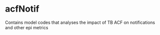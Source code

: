 # acfNotif
 Contains model codes that analyses the impact of TB ACF on notifications and other epi metrics
